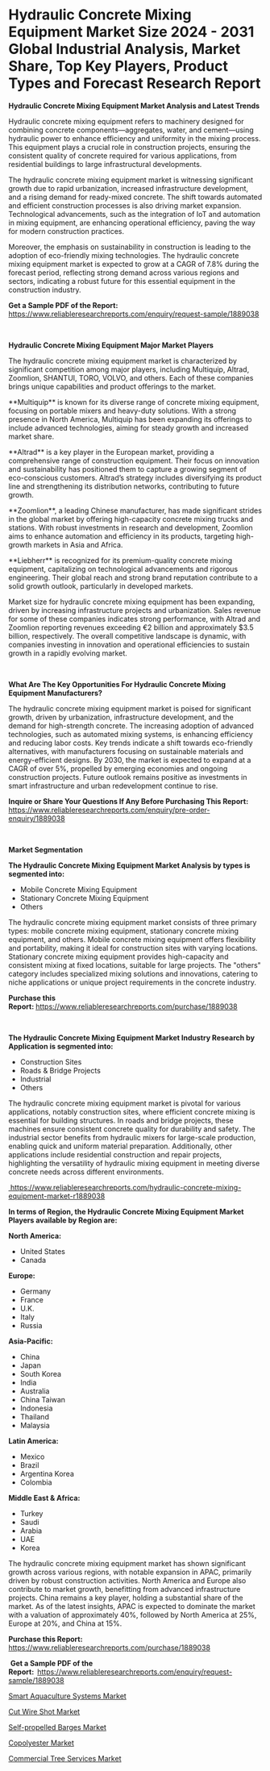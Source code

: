 <p><h1>Hydraulic Concrete Mixing Equipment Market Size 2024 - 2031 Global Industrial Analysis, Market Share, Top Key Players, Product Types and Forecast Research Report</h1></p><p><strong>Hydraulic Concrete Mixing Equipment Market Analysis and Latest Trends</strong></p>
<p><p>Hydraulic concrete mixing equipment refers to machinery designed for combining concrete components—aggregates, water, and cement—using hydraulic power to enhance efficiency and uniformity in the mixing process. This equipment plays a crucial role in construction projects, ensuring the consistent quality of concrete required for various applications, from residential buildings to large infrastructural developments.</p><p>The hydraulic concrete mixing equipment market is witnessing significant growth due to rapid urbanization, increased infrastructure development, and a rising demand for ready-mixed concrete. The shift towards automated and efficient construction processes is also driving market expansion. Technological advancements, such as the integration of IoT and automation in mixing equipment, are enhancing operational efficiency, paving the way for modern construction practices.</p><p>Moreover, the emphasis on sustainability in construction is leading to the adoption of eco-friendly mixing technologies. The hydraulic concrete mixing equipment market is expected to grow at a CAGR of 7.8% during the forecast period, reflecting strong demand across various regions and sectors, indicating a robust future for this essential equipment in the construction industry.</p></p>
<p><strong>Get a Sample PDF of the Report:&nbsp;</strong> <a href="https://www.reliableresearchreports.com/enquiry/request-sample/1889038?utm_campaign=11&utm_medium=2&utm_source=Github&utm_content=ia&utm_term=24102024&utm_id=hydraulic-concrete-mixing-equipment">https://www.reliableresearchreports.com/enquiry/request-sample/1889038</a></p>
<p>&nbsp;</p>
<p><strong>Hydraulic Concrete Mixing Equipment Major Market Players</strong></p>
<p><p>The hydraulic concrete mixing equipment market is characterized by significant competition among major players, including Multiquip, Altrad, Zoomlion, SHANTUI, TORO, VOLVO, and others. Each of these companies brings unique capabilities and product offerings to the market.</p><p>**Multiquip** is known for its diverse range of concrete mixing equipment, focusing on portable mixers and heavy-duty solutions. With a strong presence in North America, Multiquip has been expanding its offerings to include advanced technologies, aiming for steady growth and increased market share.</p><p>**Altrad** is a key player in the European market, providing a comprehensive range of construction equipment. Their focus on innovation and sustainability has positioned them to capture a growing segment of eco-conscious customers. Altrad’s strategy includes diversifying its product line and strengthening its distribution networks, contributing to future growth.</p><p>**Zoomlion**, a leading Chinese manufacturer, has made significant strides in the global market by offering high-capacity concrete mixing trucks and stations. With robust investments in research and development, Zoomlion aims to enhance automation and efficiency in its products, targeting high-growth markets in Asia and Africa.</p><p>**Liebherr** is recognized for its premium-quality concrete mixing equipment, capitalizing on technological advancements and rigorous engineering. Their global reach and strong brand reputation contribute to a solid growth outlook, particularly in developed markets.</p><p>Market size for hydraulic concrete mixing equipment has been expanding, driven by increasing infrastructure projects and urbanization. Sales revenue for some of these companies indicates strong performance, with Altrad and Zoomlion reporting revenues exceeding €2 billion and approximately $3.5 billion, respectively. The overall competitive landscape is dynamic, with companies investing in innovation and operational efficiencies to sustain growth in a rapidly evolving market.</p></p>
<p>&nbsp;</p>
<p><strong>What Are The Key Opportunities For Hydraulic Concrete Mixing Equipment Manufacturers?</strong></p>
<p><p>The hydraulic concrete mixing equipment market is poised for significant growth, driven by urbanization, infrastructure development, and the demand for high-strength concrete. The increasing adoption of advanced technologies, such as automated mixing systems, is enhancing efficiency and reducing labor costs. Key trends indicate a shift towards eco-friendly alternatives, with manufacturers focusing on sustainable materials and energy-efficient designs. By 2030, the market is expected to expand at a CAGR of over 5%, propelled by emerging economies and ongoing construction projects. Future outlook remains positive as investments in smart infrastructure and urban redevelopment continue to rise.</p></p>
<p><strong>Inquire or Share Your Questions If Any Before Purchasing This Report:</strong> <a href="https://www.reliableresearchreports.com/enquiry/pre-order-enquiry/1889038?utm_campaign=11&utm_medium=2&utm_source=Github&utm_content=ia&utm_term=24102024&utm_id=hydraulic-concrete-mixing-equipment">https://www.reliableresearchreports.com/enquiry/pre-order-enquiry/1889038</a></p>
<p>&nbsp;</p>
<p><strong>Market Segmentation</strong></p>
<p><strong>The Hydraulic Concrete Mixing Equipment Market Analysis by types is segmented into:</strong></p>
<p><ul><li>Mobile Concrete Mixing Equipment</li><li>Stationary Concrete Mixing Equipment</li><li>Others</li></ul></p>
<p><p>The hydraulic concrete mixing equipment market consists of three primary types: mobile concrete mixing equipment, stationary concrete mixing equipment, and others. Mobile concrete mixing equipment offers flexibility and portability, making it ideal for construction sites with varying locations. Stationary concrete mixing equipment provides high-capacity and consistent mixing at fixed locations, suitable for large projects. The "others" category includes specialized mixing solutions and innovations, catering to niche applications or unique project requirements in the concrete industry.</p></p>
<p><strong>Purchase this Report:&nbsp;</strong><a href="https://www.reliableresearchreports.com/purchase/1889038?utm_campaign=11&utm_medium=2&utm_source=Github&utm_content=ia&utm_term=24102024&utm_id=hydraulic-concrete-mixing-equipment">https://www.reliableresearchreports.com/purchase/1889038</a></p>
<p>&nbsp;</p>
<p><strong>The Hydraulic Concrete Mixing Equipment Market Industry Research by Application is segmented into:</strong></p>
<p><ul><li>Construction Sites</li><li>Roads & Bridge Projects</li><li>Industrial</li><li>Others</li></ul></p>
<p><p>The hydraulic concrete mixing equipment market is pivotal for various applications, notably construction sites, where efficient concrete mixing is essential for building structures. In roads and bridge projects, these machines ensure consistent concrete quality for durability and safety. The industrial sector benefits from hydraulic mixers for large-scale production, enabling quick and uniform material preparation. Additionally, other applications include residential construction and repair projects, highlighting the versatility of hydraulic mixing equipment in meeting diverse concrete needs across different environments.</p></p>
<p><a href="https://www.reliableresearchreports.com/hydraulic-concrete-mixing-equipment-market-r1889038?utm_campaign=11&utm_medium=2&utm_source=Github&utm_content=ia&utm_term=24102024&utm_id=hydraulic-concrete-mixing-equipment">&nbsp;https://www.reliableresearchreports.com/hydraulic-concrete-mixing-equipment-market-r1889038</a></p>
<p><strong>In terms of Region, the Hydraulic Concrete Mixing Equipment Market Players available by Region are:</strong></p>
<p>
    <p> <strong> North America: </strong>
        <ul>
            <li>United States</li>
            <li>Canada</li>
        </ul>
        </p> 
    <p> <strong> Europe: </strong>
        <ul>
            <li>Germany</li>
            <li>France</li>
            <li>U.K.</li>
            <li>Italy</li>
            <li>Russia</li>
        </ul>
        </p> 
    <p> <strong> Asia-Pacific: </strong>
        <ul>
            <li>China</li>
            <li>Japan</li>
            <li>South Korea</li>
            <li>India</li>
            <li>Australia</li>
            <li>China Taiwan</li>
            <li>Indonesia</li>
            <li>Thailand</li>
            <li>Malaysia</li>
        </ul>
        </p> 
    <p> <strong> Latin America: </strong>
        <ul>
            <li>Mexico</li>
            <li>Brazil</li>
            <li>Argentina Korea</li>
            <li>Colombia</li>
        </ul>
        </p> 
    <p> <strong> Middle East & Africa: </strong>
        <ul>
            <li>Turkey</li>
            <li>Saudi</li>
            <li>Arabia</li>
            <li>UAE</li>
            <li>Korea</li>
        </ul>
    </p>
    </p>
<p><p>The hydraulic concrete mixing equipment market has shown significant growth across various regions, with notable expansion in APAC, primarily driven by robust construction activities. North America and Europe also contribute to market growth, benefitting from advanced infrastructure projects. China remains a key player, holding a substantial share of the market. As of the latest insights, APAC is expected to dominate the market with a valuation of approximately 40%, followed by North America at 25%, Europe at 20%, and China at 15%.</p></p>
<p><strong>Purchase this Report: </strong><a href="https://www.reliableresearchreports.com/purchase/1889038?utm_campaign=11&utm_medium=2&utm_source=Github&utm_content=ia&utm_term=24102024&utm_id=hydraulic-concrete-mixing-equipment">https://www.reliableresearchreports.com/purchase/1889038</a></p>
<p>&nbsp;<strong>Get a Sample PDF of the Report:&nbsp;&nbsp;</strong><a href="https://www.reliableresearchreports.com/enquiry/request-sample/1889038?utm_campaign=11&utm_medium=2&utm_source=Github&utm_content=ia&utm_term=24102024&utm_id=hydraulic-concrete-mixing-equipment">https://www.reliableresearchreports.com/enquiry/request-sample/1889038</a></p>
<p><strong></strong></p>
<p><p><a href="https://github.com/KamrulHadi87/Market-Research-Report-List-1/blob/main/smart-aquaculture-systems-market.md?utm_campaign=11&utm_medium=2&utm_source=Github&utm_content=ia&utm_term=24102024&utm_id=hydraulic-concrete-mixing-equipment">Smart Aquaculture Systems Market</a></p><p><a href="https://medium.com/@wendisyqf/cut-wire-shot-industry-sector-new-technologies-and-market-impact-forecasted-for-period-from-2024-f4bc58a39add?utm_campaign=11&utm_medium=2&utm_source=Github&utm_content=ia&utm_term=24102024&utm_id=hydraulic-concrete-mixing-equipment">Cut Wire Shot Market</a></p><p><a href="https://github.com/lawriesievelwij/Market-Research-Report-List-1/blob/main/self-propelled-barges-market.md?utm_campaign=11&utm_medium=2&utm_source=Github&utm_content=ia&utm_term=24102024&utm_id=hydraulic-concrete-mixing-equipment">Self-propelled Barges Market</a></p><p><a href="https://medium.com/@marcouhbmammoc/copolyester-market-size-growth-trends-statistics-forecasts-2024-2031-21707625899f?postPublishedType=repub&utm_campaign=11&utm_medium=2&utm_source=Github&utm_content=ia&utm_term=24102024&utm_id=hydraulic-concrete-mixing-equipment">Copolyester Market</a></p><p><a href="https://issuu.com/reportprime-2/docs/commercial-tree-services-market-siz_2c59dc576acfca?utm_campaign=11&utm_medium=2&utm_source=Github&utm_content=ia&utm_term=24102024&utm_id=hydraulic-concrete-mixing-equipment">Commercial Tree Services Market</a></p></p>